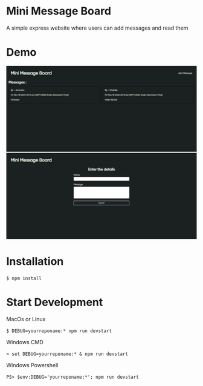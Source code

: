 # Mini Message Board

A simple express website where users can add messages and read them

# Demo

![Main Page](./Demo/Image1.png)
![New Page](/Demo/Image2.png)

# Installation

```
$ npm install
```

# Start Development

MacOs or Linux

```
$ DEBUG=yourreponame:* npm run devstart
```

Windows CMD

```
> set DEBUG=yourreponame:* & npm run devstart
```

Windows Powershell

```
PS> $env:DEBUG='yourreponame:*'; npm run devstart
```
